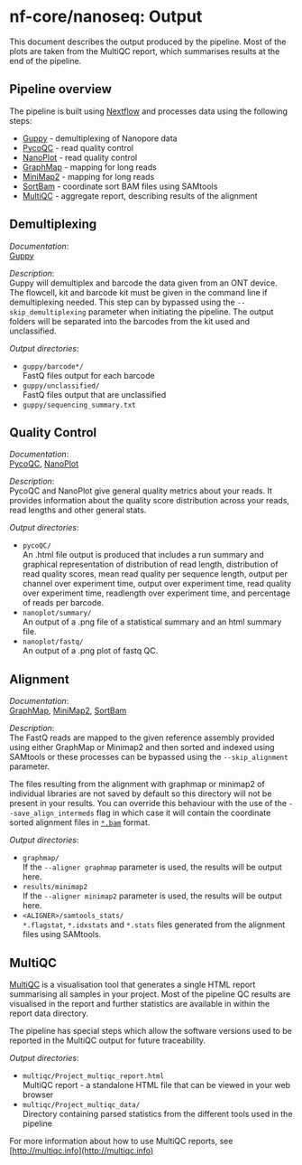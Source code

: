 # nf-core/nanoseq: Output

This document describes the output produced by the pipeline. Most of the plots are taken from the MultiQC report, which summarises results at the end of the pipeline.

<!-- TODO nf-core: Write this documentation describing your workflow's output -->

## Pipeline overview

The pipeline is built using [Nextflow](https://www.nextflow.io/) and processes data using the following steps:

* [Guppy](#guppy) - demultiplexing of Nanopore data
* [PycoQC](#pycoqc) - read quality control
* [NanoPlot](#nanoplot) - read quality control
* [GraphMap](#graphmap) - mapping for long reads
* [MiniMap2](#minimap2) - mapping for long reads
* [SortBam](#sortbam) - coordinate sort BAM files using SAMtools
* [MultiQC](#multiqc) - aggregate report, describing results of the alignment

## Demultiplexing

*Documentation*:  
[Guppy](https://nanoporetech.com/nanopore-sequencing-data-analysis)

*Description*:  
Guppy will demultiplex and barcode the data given from an ONT device. The flowcell, kit and barcode kit must be given in the command line if demultiplexing needed. This step can by bypassed using the `--skip_demultiplexing` parameter when initiating the pipeline. The output folders will be separated into the barcodes from the kit used and unclassified.

*Output directories*:  
* `guppy/barcode*/`  
  FastQ files output for each barcode
* `guppy/unclassified/`  
  FastQ files output that are unclassified
* `guppy/sequencing_summary.txt`

## Quality Control

*Documentation*:  
[PycoQC](https://github.com/a-slide/pycoQC), [NanoPlot](https://github.com/wdecoster/NanoPlot)

*Description*:  
PycoQC and NanoPlot give general quality metrics about your reads. It provides information about the quality score distribution across your reads, read lengths and other general stats.

*Output directories*:  
* `pycoQC/`  
  An .html file output is produced that includes a run summary and graphical representation of distribution of read length, distribution of read quality scores, mean read quality per sequence length, output per channel over experiment time, output over experiment time, read quality over experiment time, readlength over experiment time, and percentage of reads per barcode.
* `nanoplot/summary/`  
  An output of a .png file of a statistical summary and an html summary file.
* `nanoplot/fastq/`  
  An output of a .png plot of fastq QC.

## Alignment

*Documentation*:  
[GraphMap](https://github.com/isovic/graphmap), [MiniMap2](https://github.com/lh3/minimap2), [SortBam](http://www.htslib.org/doc/samtools.html)

*Description*:  
The FastQ reads are mapped to the given reference assembly provided using either GraphMap or Minimap2 and then sorted and indexed using SAMtools or these processes can be bypassed using the `--skip_alignment` parameter.

The files resulting from the alignment with graphmap or minimap2 of individual libraries are not saved by default so this directory will not be present in your results. You can override this behaviour with the use of the `--save_align_intermeds` flag in which case it will contain the coordinate sorted alignment files in [`*.bam`](https://samtools.github.io/hts-specs/SAMv1.pdf) format.

*Output directories*:  
* `graphmap/`  
  If the `--aligner graphmap` parameter is used, the results will be output here.
* `results/minimap2`  
  If the `--aligner minimap2` parameter is used, the results will be output here.
* `<ALIGNER>/samtools_stats/`  
  `*.flagstat`, `*.idxstats` and `*.stats` files generated from the alignment files using SAMtools.

## MultiQC

[MultiQC](http://multiqc.info) is a visualisation tool that generates a single HTML report summarising all samples in your project. Most of the pipeline QC results are visualised in the report and further statistics are available in within the report data directory.

The pipeline has special steps which allow the software versions used to be reported in the MultiQC output for future traceability.

*Output directories*:  
* `multiqc/Project_multiqc_report.html`  
  MultiQC report - a standalone HTML file that can be viewed in your web browser
* `multiqc/Project_multiqc_data/`  
  Directory containing parsed statistics from the different tools used in the pipeline

For more information about how to use MultiQC reports, see [http://multiqc.info](http://multiqc.info)
